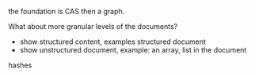 the foundation is CAS
then a graph.

What about more granular levels of the documents?

- show structured content, examples structured document
- show unstructured document, example: an array, list in the document

hashes

